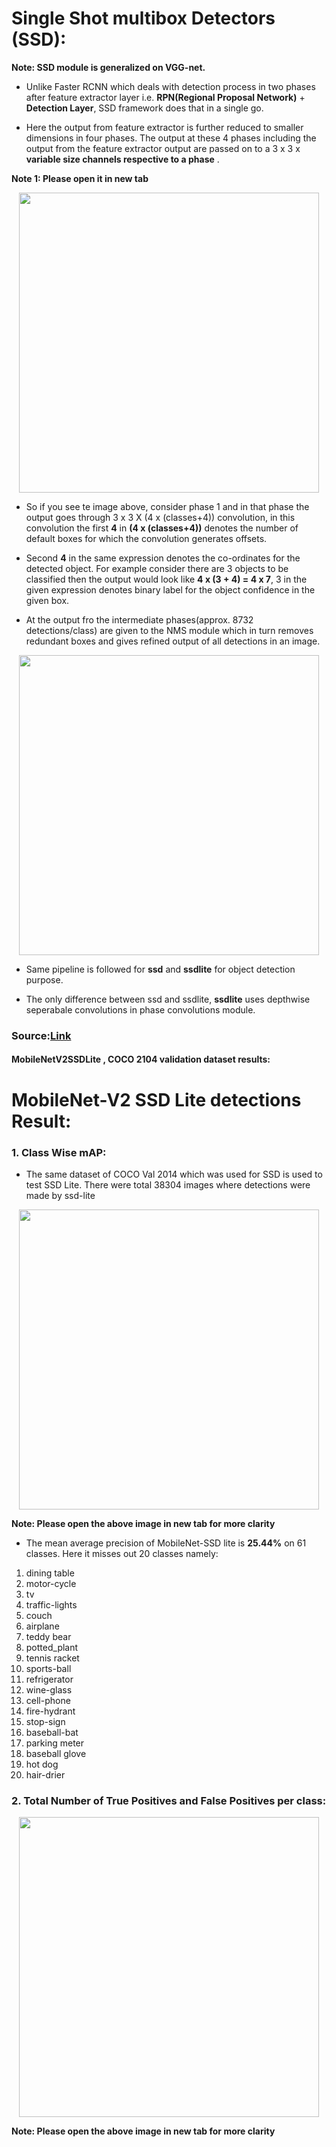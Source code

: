 # Single Shot multibox Detectors (SSD):

**Note: SSD module is generalized on VGG-net.**  

* Unlike Faster RCNN which deals with detection process in two phases after feature extractor layer i.e. **RPN(Regional Proposal Network)** + **Detection Layer**, SSD framework does that in a single go.

* Here the output from feature extractor is further reduced to smaller dimensions in four phases. The output at these 4 phases including the output from the feature extractor output are passed on to a 3 x 3 x **variable size channels respective to a phase** .   

**Note 1: Please open it in new tab**  

<p align="center">
  <img src="images/ssd1.png" width = 480>
</p>

* So if you see te image above, consider phase 1 and in that phase the output goes through 3 x 3 X (4 x (classes+4)) convolution, in this convolution the first **4** in **(4 x (classes+4))** denotes the number of default boxes for which the convolution generates offsets.

* Second **4** in the same expression denotes the co-ordinates for the detected object. For example consider there are 3 objects to be classified then the output would look like **4 x (3 + 4) = 4 x 7**, 3 in the given expression denotes binary label for the object confidence in the given box.

* At the output fro the intermediate phases(approx. 8732 detections/class) are given to the NMS module which in turn removes redundant boxes and gives refined output of all detections in an image.

<p align="center">
  <img src="images/ssd2.png" width = 480>
</p>

* Same pipeline is followed for **ssd** and **ssdlite** for object detection purpose.

* The only difference between ssd and ssdlite, **ssdlite** uses depthwise seperabale convolutions in phase convolutions module. 

### Source:[Link](https://arxiv.org/pdf/1512.02325.pdf)


#### MobileNetV2SSDLite , COCO 2104 validation dataset results:

# MobileNet-V2 SSD Lite detections Result:

### 1. Class Wise mAP:

* The same dataset of COCO Val 2014 which was used for SSD is used to test SSD Lite. There were total 38304 images where detections were made by ssd-lite
 
<p align="center">
  <img src="images/TruevsFalse.png" width = 480>
</p>

**Note: Please open the above image in new tab for more clarity**

* The mean average precision of MobileNet-SSD lite is **25.44%** on 61 classes. Here it misses out 20 classes namely:
1. dining table
2. motor-cycle
3. tv
4. traffic-lights 
5. couch 
6. airplane
7. teddy bear
8. potted_plant
9. tennis racket
10. sports-ball
11. refrigerator
12. wine-glass
13. cell-phone
14. fire-hydrant
15. stop-sign
16. baseball-bat
17. parking meter
18. baseball glove
19. hot dog
20. hair-drier   

### 2. Total Number of True Positives and False Positives per class:

<p align="center">
  <img src="images/ssdmAP.png" width = 480>
</p>

**Note: Please open the above image in new tab for more clarity**  
